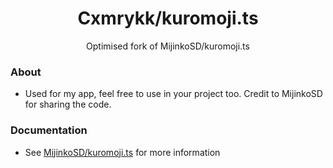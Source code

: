<div align="center">
  <h1>Cxmrykk/kuromoji.ts</h1>
  <p>Optimised fork of MijinkoSD/kuromoji.ts</p>
</div>

### About
- Used for my app, feel free to use in your project too. Credit to MijinkoSD for sharing the code.

### Documentation
- See [MijinkoSD/kuromoji.ts](https://github.com/MijinkoSD/kuromoji.ts) for more information
